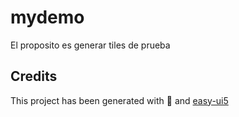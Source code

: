# mydemo
El proposito es generar tiles de prueba

## Credits
This project has been generated with 💙 and [easy-ui5](https://github.com/SAP)
